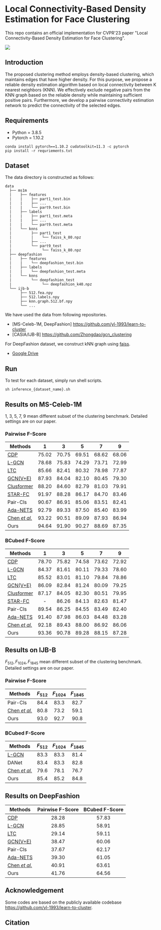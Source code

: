 # Local Connectivity-Based Density Estimation for Face Clustering
This repo contains an official implementation for CVPR'23 paper "Local Connectivity-Based Density Estimation for Face Clustering".

![](https://raw.githubusercontent.com/illian01/LCE-PCENet/main/assets/overview.jpg)

## Introduction
The
proposed clustering method employs density-based clustering, which maintains edges that have higher density. For this purpose, we propose a reliable density estimation algorithm based on local connectivity between K nearest neighbors (KNN). We effectively exclude negative pairs from the KNN graph based on the reliable density while maintaining sufficient positive pairs. Furthermore, we develop a pairwise connectivity estimation network to predict the connectivity of the selected edges.

## Requirements
- Python = 3.8.5
- Pytorch = 1.10.2
```
conda install pytorch==1.10.2 cudatoolkit=11.3 -c pytorch
pip install -r requriements.txt
```

## Dataset
The data directory is constructed as follows:
```
data
  ├── ms1m
  |    ├── features
  |    |    ├── part1_test.bin
  |    |    ├── ...
  |    |    └── part9.test.bin
  |    ├── labels
  |    |    ├── part1_test.meta
  |    |    ├── ...
  |    |    └── part9.test.meta
  |    └── knns
  |         ├── part1_test
  |         |    └── faiss_k_80.npz
  |         ├── ...
  |         └── part9_test
  |              └── faiss_k_80.npz
  ├── deepfashion
  |    ├── features
  |    |    └── deepfashion_test.bin
  |    ├── labels
  |    |    └── deepfashion_test.meta
  |    └── knns
  |         └── deepfashion_test
  |              └── deepfashion_k40.npz
  └── ijb-b
       ├── 512.fea.npy
       ├── 512.labels.npy
       ├── knn.graph.512.bf.npy
       └── ...
```

We have used the data from following repositories. 
- [MS-Celeb-1M, DeepFashion] https://github.com/yl-1993/learn-to-cluster
- [CASIA/IJB-B] https://github.com/Zhongdao/gcn_clustering

For DeepFashion dataset, we construct kNN graph using [faiss](https://github.com/facebookresearch/faiss).
- [Google Drive](https://drive.google.com/file/d/1ZfqX9gFoWxF2C9OGGY5yBMStd9Wggwbd/view?usp=sharing)

## Run
To test for each dataset, simply run shell scripts.

```
sh inference_{dataset_name}.sh
```

## Results on MS-Celeb-1M

1, 3, 5, 7, 9 mean different subset of the clustering benchmark. Detailed settings are on our paper.

### Pairwise F-Score
| Methods | 1 | 3 | 5 | 7 | 9 |
| ---------------- |:-:|:-:|:-:|:-:|:-:|
| [CDP](https://github.com/XiaohangZhan/cdp) |75.02|70.75|69.51|68.62|68.06|
| [L-GCN](https://github.com/Zhongdao/gcn_clustering) |78.68|75.83|74.29|73.71|72.99|
| [LTC](https://github.com/yl-1993/learn-to-cluster) |85.66|82.41|80.32|78.98|77.87|
| [GCN(V+E)](https://github.com/yl-1993/learn-to-cluster) |87.93|84.04|82.10|80.45|79.30|
| [Clusformer](https://github.com/uark-cviu/Intraformer/tree/master/Clusformer) |88.20|84.60|82.79|81.03|79.91|
| [STAR-FC](https://github.com/sstzal/STAR-FC) |91.97|88.28|86.17|84.70|83.46 |
| Pair-Cls |90.67|86.91|85.06|83.51|82.41|
| [Ada-NETS](https://github.com/damo-cv/Ada-NETS) |92.79|89.33|87.50|85.40|83.99|
| [Chen *et al.*](https://github.com/echoanran/On-Mitigating-Hard-Clusters) |93.22|90.51|89.09|87.93|86.94|
| Ours |94.64|91.90|90.27|88.69|87.35|

### BCubed F-Score
| Methods | 1 | 3 | 5 | 7 | 9 |
| ---------------- |:-:|:-:|:-:|:-:|:-:|
| [CDP](https://github.com/XiaohangZhan/cdp) |78.70|75.82|74.58|73.62|72.92|
| [L-GCN](https://github.com/Zhongdao/gcn_clustering) |84.37|81.61|80.11|79.33|78.60|
| [LTC](https://github.com/yl-1993/learn-to-cluster) |85.52|83.01|81.10|79.84|78.86|
| [GCN(V+E)](https://github.com/yl-1993/learn-to-cluster) |86.09|82.84|81.24|80.09|79.25|
| [Clusformer](https://github.com/uark-cviu/Intraformer/tree/master/Clusformer) |87.17|84.05|82.30|80.51|79.95|
| [STAR-FC](https://github.com/sstzal/STAR-FC) |-|86.26|84.13|82.63|81.47|
| Pair-Cls |89.54|86.25|84.55|83.49|82.40|
| [Ada-NETS](https://github.com/damo-cv/Ada-NETS) |91.40|87.98|86.03|84.48|83.28|
| [Chen *et al.*](https://github.com/echoanran/On-Mitigating-Hard-Clusters) |92.18|89.43|88.00|86.92|86.06|
| Ours |93.36|90.78|89.28|88.15|87.28|

## Results on IJB-B

$F_{512}, F_{1024}, F_{1845}$ mean different subset of the clustering benchmark. Detailed settings are on our paper.

### Pairwise F-Score
| Methods | $F_{512}$ | $F_{1024}$ | $F_{1845}$ |
| ---------------- |:-:|:-:|:-:|
| Pair-Cls |84.4|83.3|82.7|
| [Chen *et al.*](https://github.com/echoanran/On-Mitigating-Hard-Clusters) |80.8|73.2|59.1|
| Ours |93.0|92.7|90.8|

### BCubed F-Score
| Methods | $F_{512}$ | $F_{1024}$ | $F_{1845}$ |
| ---------------- |:-:|:-:|:-:|
| [L-GCN](https://github.com/Zhongdao/gcn_clustering) |83.3|83.3|81.4|
| DANet |83.4|83.3|82.8|
| [Chen *et al.*](https://github.com/echoanran/On-Mitigating-Hard-Clusters) |79.6|78.1|76.7|
| Ours |85.4|85.2|84.8|

## Results on DeepFashion

| Methods | Pairwise F-Score | BCubed F-Score |
| ---------------- |:-:|:-:|
| [CDP](https://github.com/XiaohangZhan/cdp) |28.28|57.83|
| [L-GCN](https://github.com/Zhongdao/gcn_clustering) |28.85|58.91|
| [LTC](https://github.com/yl-1993/learn-to-cluster) |29.14|59.11|
| [GCN(V+E)](https://github.com/yl-1993/learn-to-cluster) |38.47|60.06|
| Pair-Cls |37.67|62.17|
| [Ada-NETS](https://github.com/damo-cv/Ada-NETS) |39.30|61.05|
| [Chen *et al.*](https://github.com/echoanran/On-Mitigating-Hard-Clusters) |40.91|63.61|
| Ours |41.76|64.56|

## Acknowledgement
Some codes are based on the publicly available codebase https://github.com/yl-1993/learn-to-cluster.

## Citation
```

```
